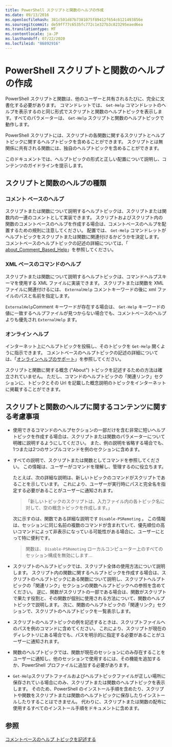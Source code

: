 ```yaml
---
title: PowerShell スクリプトと関数のヘルプの作成
ms.date: 09/13/2016
ms.openlocfilehash: 381c501d87b7381075f89412f654c6121493856e
ms.sourcegitcommit: de59ff77c6535fc772c1e327b3c823295eaed6ea
ms.translationtype: MT
ms.contentlocale: ja-JP
ms.lasthandoff: 07/22/2020
ms.locfileid: "86892916"
---
```

# <a name="writing-help-for-powershell-scripts-and-functions"></a>PowerShell スクリプトと関数のヘルプの作成

PowerShell スクリプトと関数は、他のユーザーと共有されるたびに、完全に文書化する必要があります。
コマンドレットでは、 `Get-Help` コマンドレットのヘルプを表示するのと同じ形式でスクリプトと関数のヘルプトピックを表示します。すべてのパラメーターは、 `Get-Help` スクリプトと関数のヘルプトピックで動作します。

PowerShell スクリプトには、スクリプトの各関数に関するスクリプトとヘルプトピックに関するヘルプトピックを含めることができます。 スクリプトとは無関係に共有される関数には、独自のヘルプトピックを含めることができます。

このドキュメントでは、ヘルプトピックの形式と正しい配置について説明し、コンテンツのガイドラインを提示します。

## <a name="types-of-script-and-function-help"></a>スクリプトと関数のヘルプの種類

### <a name="comment-based-help"></a>コメント ベースのヘルプ

スクリプトまたは関数について説明するヘルプトピックは、スクリプトまたは関数内の一連のコメントとして実装できます。 スクリプトおよびスクリプト内の関数のコメントベースのヘルプを作成する場合は、コメントベースのヘルプを配置するための規則に注意してください。 配置では、 `Get-Help` コマンドレットがヘルプトピックをスクリプトまたは関数に関連付けるかどうかを決定します。 コメントベースのヘルプトピックの記述の詳細については、「 [about_Comment_Based_Help](/powershell/module/microsoft.powershell.core/about/about_comment_based_help)」を参照してください。

### <a name="xml-based-command-help"></a>XML ベースのコマンドのヘルプ

スクリプトまたは関数について説明するヘルプトピックは、コマンドヘルプスキーマを使用する XML ファイルに実装できます。 スクリプトまたは関数を XML ファイルに関連付けるには、 `ExternalHelp` コメントキーワードの後に xml ファイルのパスと名前を指定します。

`ExternalHelp`Comment キーワードが存在する場合は、 `Get-Help` キーワードの値に一致するヘルプファイルが見つからない場合でも、コメントベースのヘルプよりも優先され `ExternalHelp` ます。

### <a name="online-help"></a>オンライン ヘルプ

インターネット上にヘルプトピックを投稿し、そのトピックを `Get-Help` 開くように指示できます。 コメントベースのヘルプトピックの記述の詳細については、「[オンラインヘルプのサポート](../module/supporting-online-help.md)」を参照してください。

スクリプトと関数に関する概念 ("About") トピックを記述するための方法は確立されていません。
ただし、コマンドのヘルプトピックの「関連リンク」セクションに、トピックとその Url を記載した概念説明のトピックをインターネットに掲載することができます。

## <a name="content-considerations-for-script-and-function-help"></a>スクリプトと関数のヘルプに関するコンテンツに関する考慮事項

- 使用できるコマンドのヘルプセクションの一部だけを含む非常に短いヘルプトピックを作成する場合は、スクリプトまたは関数のパラメーターについて明確に説明するようにしてください。 また、例の説明を省略する場合でも、1つまたは2つのサンプルコマンドを例のセクションに含めます。

- すべての説明で、スクリプトまたは関数としてコマンドを参照してください。 この情報は、ユーザーがコマンドを理解し、管理するのに役立ちます。

  たとえば、次の詳細な説明は、新しいトピックのコマンドがスクリプトであることを示しています。
  これにより、ユーザーが実行時にパスと完全名を指定する必要があることがユーザーに通知されます。

  > 「新しいトピックのスクリプトは、入力ファイル内の各トピック名に対して、空の概念トピックを作成します。」

  次に示すのは、関数である詳細な説明です `Disable-PSRemoting` 。 この情報は、セッションに同じ名前の複数のコマンドが含まれていて、優先順位の高いコマンドによって非表示になっている可能性がある場合に、ユーザーにとって特に便利です。

  > 関数は、 `Disable-PSRemoting` ローカルコンピューター上のすべてのセッション構成を無効にします...

- スクリプトのヘルプトピックでは、スクリプト全体の使用方法について説明します。 スクリプト内の関数に関するヘルプトピックを作成する場合は、スクリプトのヘルプトピックにある関数について説明し、スクリプトヘルプトピックの「関連リンク」セクションの関数ヘルプトピックへの参照を含めてください。
  逆に、関数がスクリプトの一部である場合は、関数がスクリプトで果たす役割と、その関数が個別に使用される方法について、関数のヘルプトピックで説明します。 次に、関数のヘルプトピックの「関連リンク」セクションで、スクリプトのヘルプトピックを一覧表示します。

- スクリプトのヘルプトピックの例を記述するときは、スクリプトファイルへのパスを例のコマンドに含めてください。 これにより、スクリプトが現在のディレクトリにある場合でも、パスを明示的に指定する必要があることがユーザーに通知されます。

- 関数のヘルプトピックでは、関数が現在のセッションにのみ存在することをユーザーに通知し、他のセッションで使用するには、その機能を追加するか、PowerShell プロファイルに追加する必要があります。

- `Get-Help`スクリプトファイルおよびヘルプトピックファイルが正しい場所に保存されている場合にのみ、スクリプトまたは関数のヘルプトピックを表示します。 そのため、PowerShell のインストール手順を含めたり、スクリプトや関数をスクリプトまたは関数のヘルプトピックに保存したりインストールしたりすることはできません。 代わりに、スクリプトまたは関数の配布に使用するすべてのインストール手順をドキュメントに含めます。

## <a name="see-also"></a>参照

[コメントベースのヘルプ トピックを記述する](./writing-comment-based-help-topics.md)
